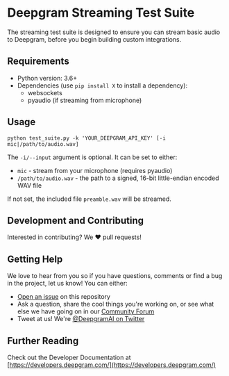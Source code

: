 # Deepgram Streaming Test Suite

The streaming test suite is designed to ensure you can stream basic audio to Deepgram, before you begin building custom integrations.

## Requirements
* Python version: 3.6+
* Dependencies (use `pip install X` to install a dependency):
    * websockets
    * pyaudio (if streaming from microphone)

## Usage

`python test_suite.py -k 'YOUR_DEEPGRAM_API_KEY' [-i mic|/path/to/audio.wav]`

The `-i/--input` argument is optional. It can be set to either:

* `mic` - stream from your microphone (requires pyaudio)
* `/path/to/audio.wav` - the path to a signed, 16-bit little-endian encoded WAV file

If not set, the included file `preamble.wav` will be streamed.

## Development and Contributing

Interested in contributing? We ❤️ pull requests!

## Getting Help

We love to hear from you so if you have questions, comments or find a bug in the
project, let us know! You can either:

- [Open an issue](https://github.com/deepgram/streaming-test-suite/issues/new) on this repository
- Ask a question, share the cool things you're working on, or see what else we have going on in our [Community Forum](https://github.com/orgs/deepgram/discussions/)
- Tweet at us! We're [@DeepgramAI on Twitter](https://twitter.com/DeepgramAI)

## Further Reading

Check out the Developer Documentation at [https://developers.deepgram.com/](https://developers.deepgram.com/)
